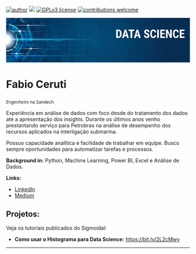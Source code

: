 [![author](https://img.shields.io/badge/author-carlosfab-red.svg)](https://www.linkedin.com/in/carlosfab) [![](https://img.shields.io/badge/python-3.7+-blue.svg)](https://www.python.org/downloads/release/python-365/) [![GPLv3 license](https://img.shields.io/badge/License-GPLv3-blue.svg)](http://perso.crans.org/besson/LICENSE.html) [![contributions welcome](https://img.shields.io/badge/contributions-welcome-brightgreen.svg?style=flat)](https://github.com/carlosfab/data_science/issues)

<p align="center">
  <img src="banner.png" >
</p>

# Fabio Ceruti
<sub>*Engenheiro* na Sandech</sub>

Experiência em análise de dados com foco desde do tratamento dos dados até a apresentação dos insights. Durante os últimos anos venho prestantando serviço para Petrobras na análise de desempenho dos recursos aplicados na interligação submarina.

Possuo capacidade analítica e facilidade de trabalhar em equipe. Busco sempre oportunidades para automatizar tarefas e processos. 

**Background in:** Python, Machine Learning, Power BI, Excel e Análise de Dados.

**Links:**
* [LinkedIn](https://www.linkedin.com/in/fabio-corr%C3%AAa-ceruti-32ab704b/)
* [Medium](https://medium.com/@fabiocceruti10)


## Projetos:
Veja os tutoriais publicados do Sigmoidal:

* **Como usar o Histograma para Data Science:** https://bit.ly/2L2cMwy


---




